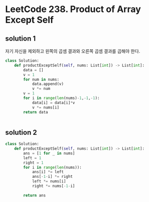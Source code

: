 # LeetCode 238. Product of Array Except Self

## solution 1

자기 자신을 제외하고 왼쪽의 곱셈 결과와
오른쪽 곱셈 결과를 곱해야 한다.

```python
class Solution:
    def productExceptSelf(self, nums: List[int]) -> List[int]:
        data = []
        v = 1
        for num in nums:
            data.append(v)
            v *= num
        v = 1
        for i in range(len(nums)-1,-1,-1):
            data[i] = data[i]*v
            v *= nums[i]
        return data
        
```

## solution 2

```python
class Solution:
    def productExceptSelf(self, nums: List[int]) -> List[int]:
        ans = [1 for _ in nums]
        left = 1
        right = 1
        for i in range(len(nums)):
            ans[i] *= left
            ans[-1-i] *= right
            left *= nums[i]
            right *= nums[-1-i]
            
        return ans
        
```